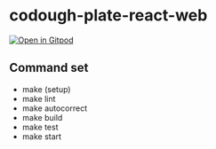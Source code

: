 # codough-plate-react-web

[![Open in Gitpod](https://gitpod.io/button/open-in-gitpod.svg)](https://gitpod.io/#https://github.com/codough/codough-plate-react-web)

## Command set

- make (setup)
- make lint
- make autocorrect
- make build
- make test
- make start

